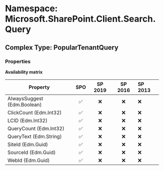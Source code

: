 # Namespace: Microsoft.SharePoint.Client.Search.Query

## Complex Type: PopularTenantQuery

### Properties

**Availability matrix**

Property | SPO | SP 2019 | SP 2016 | SP 2013
----------|:---:|:-------:|:-------:|:-------
AlwaysSuggest (Edm.Boolean) | ✅ | ❌ | ❌ | ❌
ClickCount (Edm.Int32) | ✅ | ❌ | ❌ | ❌
LCID (Edm.Int32) | ✅ | ❌ | ❌ | ❌
QueryCount (Edm.Int32) | ✅ | ❌ | ❌ | ❌
QueryText (Edm.String) | ✅ | ❌ | ❌ | ❌
SiteId (Edm.Guid) | ✅ | ❌ | ❌ | ❌
SourceId (Edm.Guid) | ✅ | ❌ | ❌ | ❌
WebId (Edm.Guid) | ✅ | ❌ | ❌ | ❌